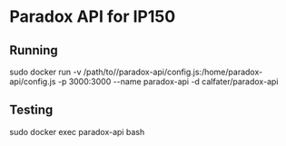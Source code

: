 # Paradox API for IP150


## Running

sudo docker run -v /path/to//paradox-api/config.js:/home/paradox-api/config.js -p 3000:3000 --name paradox-api -d calfater/paradox-api


## Testing 

sudo docker exec paradox-api bash

